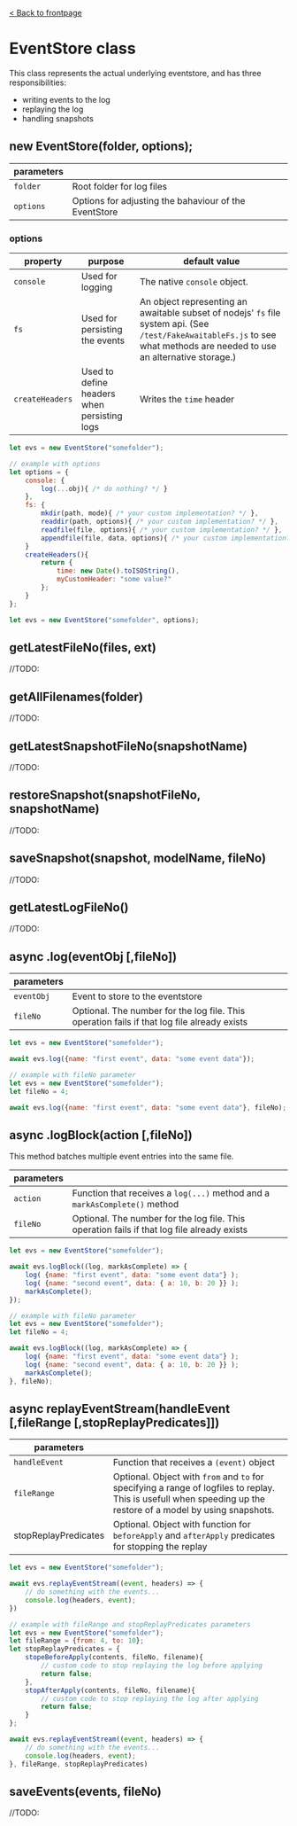 [< Back to frontpage](./index.md)

# EventStore class

This class represents the actual underlying eventstore, and has three responsibilities:
- writing events to the log
- replaying the log
- handling snapshots

## new EventStore(folder, options);
|parameters| |
|-|-|
|`folder`|Root folder for log files|
|`options`|Options for adjusting the bahaviour of the EventStore|

### options
|property|purpose|default value|
|-|-|-|
|`console`|Used for logging|The native `console` object.|
|`fs`|Used for persisting the events|An object representing an awaitable subset of nodejs' `fs` file system api. (See `/test/FakeAwaitableFs.js` to see what methods are needed to use an alternative storage.)|
|`createHeaders`|Used to define headers when persisting logs|Writes the `time` header|

``` javascript
let evs = new EventStore("somefolder");
```

``` javascript
// example with options
let options = {
	console: {
		log(...obj){ /* do nothing? */ }
	},
	fs: {
		mkdir(path, mode){ /* your custom implementation? */ },
		readdir(path, options){ /* your custom implementation? */ },
		readfile(file, options){ /* your custom implementation? */ },
		appendfile(file, data, options){ /* your custom implementation? */}
	}
	createHeaders(){
		return {
			time: new Date().toISOString(),
			myCustomHeader: "some value?"
		};
	}
};

let evs = new EventStore("somefolder", options);
```

## getLatestFileNo(files, ext)

//TODO:

## getAllFilenames(folder)

//TODO:

## getLatestSnapshotFileNo(snapshotName)

//TODO:

## restoreSnapshot(snapshotFileNo, snapshotName)

//TODO:

## saveSnapshot(snapshot, modelName, fileNo)

//TODO:

## getLatestLogFileNo()

//TODO:

## async .log(eventObj [,fileNo])

|parameters| |
|-|-|
|`eventObj`|Event to store to the eventstore|
|`fileNo`|Optional. The number for the log file. This operation fails if that log file already exists|

``` javascript
let evs = new EventStore("somefolder");

await evs.log({name: "first event", data: "some event data"});
```

``` javascript
// example with fileNo parameter
let evs = new EventStore("somefolder");
let fileNo = 4;

await evs.log({name: "first event", data: "some event data"}, fileNo);
```

## async .logBlock(action [,fileNo])

This method batches multiple event entries into the same file.

|parameters| |
|-|-|
|`action`|Function that receives a `log(...)` method and a `markAsComplete()` method|
|`fileNo`|Optional. The number for the log file. This operation fails if that log file already exists|

``` javascript
let evs = new EventStore("somefolder");

await evs.logBlock((log, markAsComplete) => {
	log( {name: "first event", data: "some event data"} );
	log( {name: "second event", data: { a: 10, b: 20 }} );
	markAsComplete();
});
```

``` javascript
// example with fileNo parameter
let evs = new EventStore("somefolder");
let fileNo = 4;

await evs.logBlock((log, markAsComplete) => {
	log( {name: "first event", data: "some event data"} );
	log( {name: "second event", data: { a: 10, b: 20 }} );
	markAsComplete();
}, fileNo);
```

## async replayEventStream(handleEvent [,fileRange [,stopReplayPredicates]])

|parameters| |
|-|-|
|`handleEvent`|Function that receives a `(event)` object|
|`fileRange`|Optional. Object with `from` and `to` for specifying a range of logfiles to replay. This is usefull when speeding up the restore of a model by using snapshots.|
|stopReplayPredicates|Optional. Object with function for `beforeApply` and `afterApply` predicates for stopping the replay|

``` javascript
let evs = new EventStore("somefolder");

await evs.replayEventStream((event, headers) => {
	// do something with the events...
	console.log(headers, event);
})
```

``` javascript
// example with fileRange and stopReplayPredicates parameters
let evs = new EventStore("somefolder");
let fileRange = {from: 4, to: 10};
let stopReplayPredicates = {
	stopeBeforeApply(contents, fileNo, filename){
		// custom code to stop replaying the log before applying
		return false;
	},
	stopAfterApply(contents, fileNo, filename){
		// custom code to stop replaying the log after applying
		return false;
	}
};

await evs.replayEventStream((event, headers) => {
	// do something with the events...
	console.log(headers, event);
}, fileRange, stopReplayPredicates)
```

## saveEvents(events, fileNo)

//TODO:
